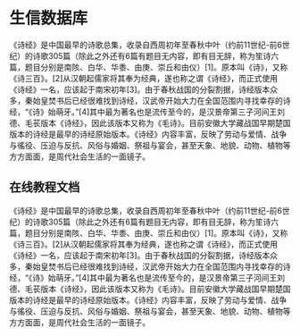# 生信数据库

《诗经》是中国最早的诗歌总集，收录自西周初年至春秋中叶（约前11世纪-前6世纪）的诗歌305篇（除此之外还有6篇有题目无内容，即有目无辞，称为笙诗六篇，题目分别是南陔、白华、华黍、由庚、崇丘和由仪）[1]。原本叫《诗》，又称《诗三百》。[2]从汉朝起儒家将其奉为经典，遂也称之谓《诗经》，而正式使用《诗经》一名，应该起于南宋初年[3]。由于春秋战国的分裂割据，诗经版本众多，秦始皇焚书后已经很难找到诗经，汉武帝开始大力在全国范围内寻找幸存的诗经，“《诗》始萌牙。”[4]其中最为著名也是流传至今的，是汉景帝第三子河间王刘德、毛苌版本《诗经》，因此该版本又称为《毛诗》。目前安徽大学藏战国早期楚国版本的诗经是最早的诗经原始版本。《诗经》内容丰富，反映了劳动与爱情、战争与徭役、压迫与反抗、风俗与婚姻、祭祖与宴会，甚至天象、地貌、动物、植物等方方面面，是周代社会生活的一面镜子。

## 在线教程文档

《诗经》是中国最早的诗歌总集，收录自西周初年至春秋中叶（约前11世纪-前6世纪）的诗歌305篇（除此之外还有6篇有题目无内容，即有目无辞，称为笙诗六篇，题目分别是南陔、白华、华黍、由庚、崇丘和由仪）[1]。原本叫《诗》，又称《诗三百》。[2]从汉朝起儒家将其奉为经典，遂也称之谓《诗经》，而正式使用《诗经》一名，应该起于南宋初年[3]。由于春秋战国的分裂割据，诗经版本众多，秦始皇焚书后已经很难找到诗经，汉武帝开始大力在全国范围内寻找幸存的诗经，“《诗》始萌牙。”[4]其中最为著名也是流传至今的，是汉景帝第三子河间王刘德、毛苌版本《诗经》，因此该版本又称为《毛诗》。目前安徽大学藏战国早期楚国版本的诗经是最早的诗经原始版本。《诗经》内容丰富，反映了劳动与爱情、战争与徭役、压迫与反抗、风俗与婚姻、祭祖与宴会，甚至天象、地貌、动物、植物等方方面面，是周代社会生活的一面镜子。
